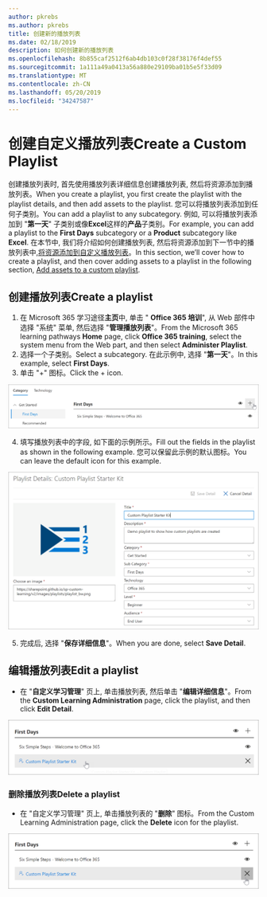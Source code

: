 ```yaml
---
author: pkrebs
ms.author: pkrebs
title: 创建新的播放列表
ms.date: 02/18/2019
description: 如何创建新的播放列表
ms.openlocfilehash: 8b855caf2512f6ab4db103c0f28f38176f4def55
ms.sourcegitcommit: 1a111a49a0413a56a880e29109ba01b5e5f33d09
ms.translationtype: MT
ms.contentlocale: zh-CN
ms.lasthandoff: 05/20/2019
ms.locfileid: "34247587"
---
```

# <a name="create-a-custom-playlist"></a><span data-ttu-id="9a2dc-103">创建自定义播放列表</span><span class="sxs-lookup"><span data-stu-id="9a2dc-103">Create a Custom Playlist</span></span>

<span data-ttu-id="9a2dc-104">创建播放列表时, 首先使用播放列表详细信息创建播放列表, 然后将资源添加到播放列表。</span><span class="sxs-lookup"><span data-stu-id="9a2dc-104">When you create a playlist, you first create the playlist with the playlist details, and then add assets to the playlist.</span></span> <span data-ttu-id="9a2dc-105">您可以将播放列表添加到任何子类别。</span><span class="sxs-lookup"><span data-stu-id="9a2dc-105">You can add a playlist to any subcategory.</span></span> <span data-ttu-id="9a2dc-106">例如, 可以将播放列表添加到 "**第一天**" 子类别或像**Excel**这样的**产品**子类别。</span><span class="sxs-lookup"><span data-stu-id="9a2dc-106">For example, you can add a playlist to the **First Days** subcategory or a **Product** subcategory like **Excel**.</span></span> <span data-ttu-id="9a2dc-107">在本节中, 我们将介绍如何创建播放列表, 然后将资源添加到下一节中的播放列表中,[将资源添加到自定义播放列表](custom_addassets.md)。</span><span class="sxs-lookup"><span data-stu-id="9a2dc-107">In this section, we’ll cover how to create a playlist, and then cover adding assets to a playlist in the following section, [Add assets to a custom playlist](custom_addassets.md).</span></span>

## <a name="create-a-playlist"></a><span data-ttu-id="9a2dc-108">创建播放列表</span><span class="sxs-lookup"><span data-stu-id="9a2dc-108">Create a playlist</span></span> 

1. <span data-ttu-id="9a2dc-109">在 Microsoft 365 学习途径**主页**中, 单击 " **Office 365 培训**", 从 Web 部件中选择 "系统" 菜单, 然后选择 "**管理播放列表**"。</span><span class="sxs-lookup"><span data-stu-id="9a2dc-109">From the Microsoft 365 learning pathways **Home** page, click **Office 365 training**, select the system menu from the Web part, and then select **Administer Playlist**.</span></span> 
2. <span data-ttu-id="9a2dc-110">选择一个子类别。</span><span class="sxs-lookup"><span data-stu-id="9a2dc-110">Select a subcategory.</span></span> <span data-ttu-id="9a2dc-111">在此示例中, 选择 "**第一天**"。</span><span class="sxs-lookup"><span data-stu-id="9a2dc-111">In this example, select **First Days**.</span></span>  
3. <span data-ttu-id="9a2dc-112">单击 "+" 图标。</span><span class="sxs-lookup"><span data-stu-id="9a2dc-112">Click the + icon.</span></span>  

![cg-newplaylistbtn](media/cg-newplaylistbtn.png)

4.  <span data-ttu-id="9a2dc-114">填写播放列表中的字段, 如下面的示例所示。</span><span class="sxs-lookup"><span data-stu-id="9a2dc-114">Fill out the fields in the playlist as shown in the following example.</span></span> <span data-ttu-id="9a2dc-115">您可以保留此示例的默认图标。</span><span class="sxs-lookup"><span data-stu-id="9a2dc-115">You can leave the default icon for this example.</span></span> 

![cg-newplaylistdetails](media/cg-newplaylistdetails.png)

5.  <span data-ttu-id="9a2dc-117">完成后, 选择 "**保存详细信息**"。</span><span class="sxs-lookup"><span data-stu-id="9a2dc-117">When you are done, select **Save Detail**.</span></span> 

## <a name="edit-a-playlist"></a><span data-ttu-id="9a2dc-118">编辑播放列表</span><span class="sxs-lookup"><span data-stu-id="9a2dc-118">Edit a playlist</span></span>

- <span data-ttu-id="9a2dc-119">在 "**自定义学习管理**" 页上, 单击播放列表, 然后单击 "**编辑详细信息**"。</span><span class="sxs-lookup"><span data-stu-id="9a2dc-119">From the **Custom Learning Administration** page, click the playlist, and then click **Edit Detail**.</span></span>  

![cg-editplaylist](media/cg-editplaylist.png)

### <a name="delete-a-playlist"></a><span data-ttu-id="9a2dc-121">删除播放列表</span><span class="sxs-lookup"><span data-stu-id="9a2dc-121">Delete a playlist</span></span>

- <span data-ttu-id="9a2dc-122">在 "自定义学习管理" 页上, 单击播放列表的 "**删除**" 图标。</span><span class="sxs-lookup"><span data-stu-id="9a2dc-122">From the Custom Learning Administration page, click the **Delete** icon for the playlist.</span></span>  

![cg-deleteplaylist](media/cg-deleteplaylist.png)